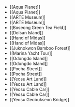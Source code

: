 - [[Aqua Planet]]
- [[Aqua Planet]]
- [[ARTE Museum]]
- [[ARTE Museum]]
- [[Boseong Green Tea Field]]
- [[Dolsan Island]]
- [[Hand of Midas]]
- [[Hand of Midas]]
- [[Juknokwon Bamboo Forest]]
- [[Marina Yacht Tour]]
- [[Odongdo Island]]
- [[Odongdo Island]]
- [[Pocha Street]]
- [[Pocha Street]]
- [[Yeosu Art Land]]
- [[Yeosu Art Land]]
- [[Yeosu Cable Car]]
- [[Yeosu Cable Car]]
- [[Yeosu Geobukseon Bridge]]

